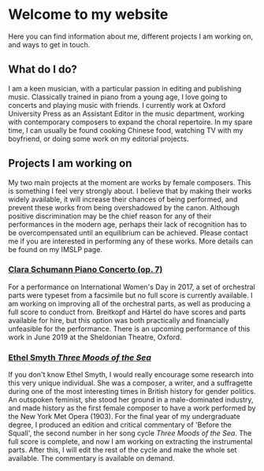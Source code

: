 # Welcome to my website

Here you can find information about me, different projects I am working on, and ways to get in touch. 

## What do I do?
I am a keen musician, with a particular passion in editing and publishing music. Classically trained in piano from a young age, I love going to concerts and playing music with friends. I currently work at Oxford University Press as an Assistant Editor in the music department, working with contemporary composers to expand the choral repertoire. In my spare time, I can usually be found cooking Chinese food, watching TV with my boyfriend, or doing some work on my editorial projects.

## Projects I am working on
My two main projects at the moment are works by female composers. This is something I feel very strongly about. I believe that by making their works widely available, it will increase their chances of being performed, and prevent these works from being overshadowed by the canon. Although positive discrimination may be the chief reason for any of their performances in the modern age, perhaps their lack of recognition has to be overcompensated until an equilibrium can be achieved. Please contact me if you are interested in performing any of these works. More details can be found on my IMSLP page.

### [Clara Schumann Piano Concerto (op. 7)](https://imslp.org/wiki/Piano_Concerto%2C_Op.7_(Schumann%2C_Clara))
For a performance on International Women's Day in 2017, a set of orchestral parts were typeset from a facsimile but no full score is currently available. I am working on improving all of the orchestral parts, as well as producing a full score to conduct from. Breitkopf and Härtel do have scores and parts available for hire, but this option was both practically and financially unfeasible for the performance. There is an upcoming performance of this work in June 2019 at the Sheldonian Theatre, Oxford.

### [Ethel Smyth *Three Moods of the Sea*](https://imslp.org/wiki/3_Moods_of_the_Sea_(Smyth%2C_Ethel))
If you don't know Ethel Smyth, I would really encourage some research into this very unique individual. She was a composer, a writer, and a suffragette during one of the most interesting times in British history for gender politics. An outspoken feminist, she stood her ground in a male-dominated industry, and made history as the first female composer to have a work performed by the New York Met Opera (1903). 
For the final year of my undergraduate degree, I produced an edition and critical commentary of 'Before the Squall', the second number in her song cycle *Three Moods of the Sea*. The full score is complete, and now I am working on extracting the instrumental parts. After this, I will edit the rest of the cycle and make the whole set available. The commentary is available on demand.

